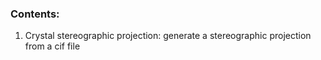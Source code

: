 ### Contents: 
1. Crystal stereographic projection: generate a stereographic projection from a cif file
